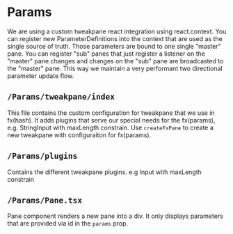 # Params 

We are using a custom tweakpane react integration using react.context. You can register new ParameterDefinitions into the context that are used as the single source of truth. Those parameters are bound to one single "master" pane. You can register "sub" panes that just register a listener on the "master" pane changes and changes on the "sub" pane are broadcasted to the "master" pane. This way we maintain a very performant two directional parameter update flow. 

## `/Params/tweakpane/index` 

This file contains the custom configuration for tweakpane that we use in fx(hash). It adds plugins that serve our special needs for the fx(params), e.g. StringInput with maxLength constrain. Use `createFxPane` to create a new tweakpane with configuraiton for fx(params).

## `/Params/plugins`

Contains the different tweakpane plugins. e.g Input with maxLength constrain

## `/Params/Pane.tsx`

Pane component renders a new pane into a div. It only displays parameters that are provided via id in the `params` prop.
